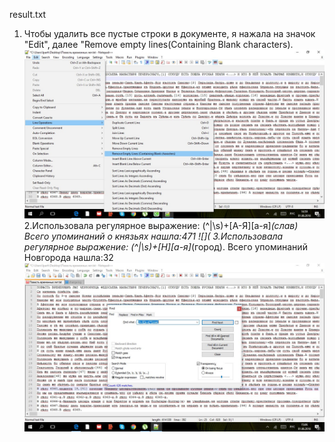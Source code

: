 result.txt
1. Чтобы удалить все пустые строки в документе, я нажала на значок "Edit", далее "Remove empty lines(Containing Blank characters).
![скриншот](https://github.com/parkhomenko174/result.txt/blob/master/EsVYoESu29w.jpg)
2.Использовала регулярное выражение: (^|\s)+[А-Я][а-я]*(слав) Всего упоминаний о князьях нашла:471
![](
3.Использовала регулярное выражение: (^|\s)+[Н][а-я]*(город). Всего упоминаний Новгорода нашла:32
![](https://github.com/parkhomenko174/result.txt/blob/master/W3x1YMLe59g.jpg)
